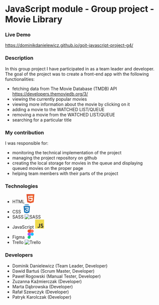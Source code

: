 # JavaScript module - Group project - Movie Library

### Live Demo

https://dominikdanielewicz.github.io/goit-javascript-project-g4/

### Description

In this group project I have participated in as a team leader and developer. The goal of the project was to create a
front-end app with the following functionalities:

- fetching data from The Movie Database (TMDB) API https://developers.themoviedb.org/3/
- viewing the currently popular movies
- viewing more information about the movie by clicking on it
- adding a movie to the WATCHED LIST/QUEUE
- removing a movie from the WATCHED LIST/QUEUE
- searching for a particular title

### My contribution

I was responsible for:

- monitoring the technical implementation of the project
- managing the project repository on github
- creating the local storage for movies in the queue and displaying queued movies on the proper page
- helping team members with their parts of the project

### Technologies

- HTML
  <img src="https://github.com/devicons/devicon/blob/master/icons/html5/html5-original.svg" title="HTML5" alt="HTML5" width="30" height="30"/>
- CSS
  <img src="https://github.com/devicons/devicon/blob/master/icons/css3/css3-plain-wordmark.svg"  title="CSS3" alt="CSS3" width="30" height="30"/>
- SASS
  <img src="https://cdn.jsdelivr.net/gh/devicons/devicon/icons/sass/sass-original.svg" title="SASS" alt="SASS" width="30" height="30"/>
- JavaScript
  <img src="https://github.com/devicons/devicon/blob/master/icons/javascript/javascript-original.svg" title="JavaScript" alt="JavaScript" width="30" height="30"/>
- Figma
  <img src="https://github.com/devicons/devicon/blob/master/icons/figma/figma-original.svg" title="Figma" alt="Figma" width="30" height="30"/>
- Trello
  <img src="https://cdn.jsdelivr.net/gh/devicons/devicon/icons/trello/trello-plain-wordmark.svg" title="Trello" alt="Trello" width="30" height="30"/>

### Developers

- Dominik Danielewicz (Team Leader, Developer)
- Dawid Bartuś (Scrum Master, Developer)
- Paweł Rogowski (Manual Tester, Developer)
- Zuzanna Kaźmierczak (Developer)
- Marta Dąbrowska (Developer)
- Rafał Szewczyk (Developer)
- Patryk Karolczak (Developer)
